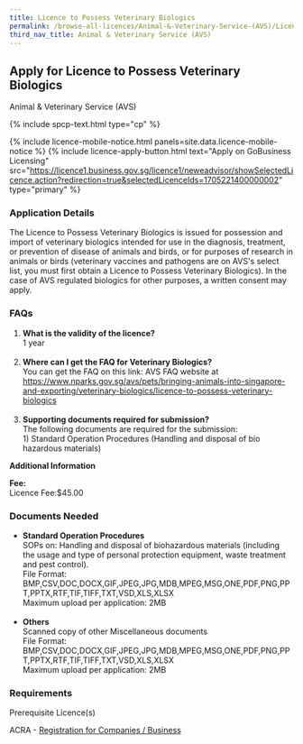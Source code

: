 ```yaml
---
title: Licence to Possess Veterinary Biologics
permalink: /browse-all-licences/Animal-&-Veterinary-Service-(AVS)/Licence-to-Possess-Veterinary-Biologics
third_nav_title: Animal & Veterinary Service (AVS)
---
```


## Apply for Licence to Possess Veterinary Biologics

Animal & Veterinary Service (AVS)

{% include spcp-text.html type="cp" %}

{% include licence-mobile-notice.html panels=site.data.licence-mobile-notice %}
{% include licence-apply-button.html text="Apply on GoBusiness Licensing" src="https://licence1.business.gov.sg/licence1/neweadvisor/showSelectedLicence.action?redirection=true&selectedLicenceIds=1705221400000002" type="primary" %}

<H3>Application Details</H3>

<p>The Licence to Possess Veterinary Biologics is issued for possession and import of veterinary biologics intended for use in the diagnosis, treatment, or prevention of disease of animals and birds, or for purposes of research in animals or birds (veterinary vaccines and pathogens are on AVS's select list, you must first obtain a Licence to Possess Veterinary Biologics). In the case of AVS regulated biologics for other purposes, a written consent may apply.</p>
 <h3>FAQs</h3>
 <ol>
 <li><strong>What is the validity of the licence?</strong><br />1 year<br /><br /></li>
 <li><strong>Where can I get the FAQ for Veterinary Biologics?</strong><br />You can get the FAQ on this link: AVS FAQ website at <a href="https://www.nparks.gov.sg/avs/pets/bringing-animals-into-singapore-and-exporting/veterinary-biologics/licence-to-possess-veterinary-biologics">https://www.nparks.gov.sg/avs/pets/bringing-animals-into-singapore-and-exporting/veterinary-biologics/licence-to-possess-veterinary-biologics</a><br /><br /></li>
 <li><strong>Supporting documents required for submission?<br /></strong>The following documents are required for the submission:<br />1) Standard Operation Procedures (Handling and disposal of bio hazardous materials)</li>
 </ol>

<strong>Additional Information</strong>

<p><strong>Fee:</strong><br />Licence Fee:$45.00</p>

<H3>Documents Needed</H3>

<ul>
 <li><strong>Standard Operation Procedures</strong><br />SOPs on: Handling and disposal of biohazardous materials (including the usage and type of personal protection equipment, waste treatment and pest control).<br />File Format: BMP,CSV,DOC,DOCX,GIF,JPEG,JPG,MDB,MPEG,MSG,ONE,PDF,PNG,PPT,PPTX,RTF,TIF,TIFF,TXT,VSD,XLS,XLSX<br />Maximum upload per application: 2MB<br /><br /></li>
 <li><strong>Others</strong><br />Scanned copy of other Miscellaneous documents<br />File Format: BMP,CSV,DOC,DOCX,GIF,JPEG,JPG,MDB,MPEG,MSG,ONE,PDF,PNG,PPT,PPTX,RTF,TIF,TIFF,TXT,VSD,XLS,XLSX<br />Maximum upload per application: 2MB</li>
 </ul>

<H3>Requirements</H3>

<p>Prerequisite Licence(s)</p>
 <p>ACRA - <a href="https://www.acra.gov.sg/Home/" target="_blank" rel="noopener">Registration for Companies / Business</a></p>

